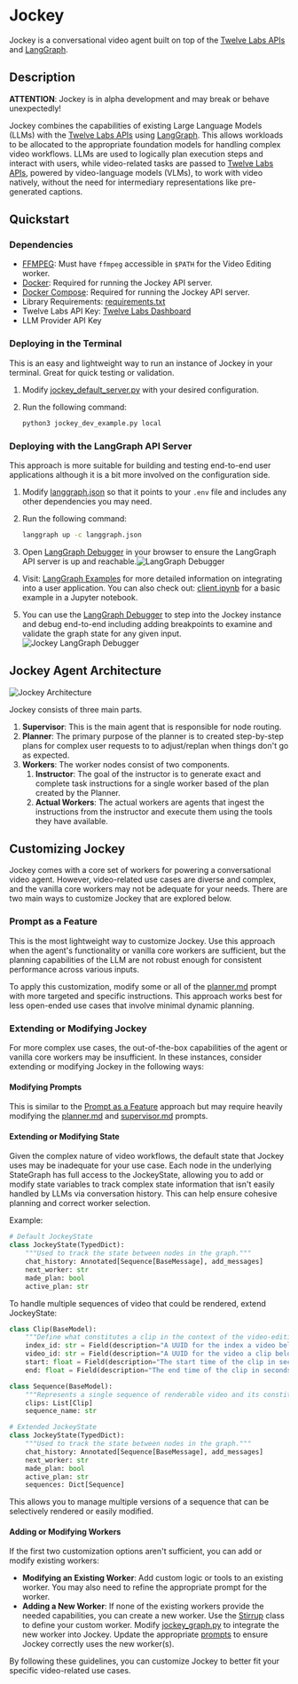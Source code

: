 # Jockey

Jockey is a conversational video agent built on top of the [Twelve Labs APIs](https://docs.twelvelabs.io/docs/introduction) and [LangGraph](https://python.langchain.com/v0.1/docs/langgraph/).

## Description

**ATTENTION**: Jockey is in alpha development and may break or behave unexpectedly!

Jockey combines the capabilities of existing Large Language Models (LLMs) with the [Twelve Labs APIs](https://docs.twelvelabs.io/docs/introduction) using [LangGraph](https://python.langchain.com/v0.1/docs/langgraph/). This allows workloads to be allocated to the appropriate foundation models for handling complex video workflows. LLMs are used to logically plan execution steps and interact with users, while video-related tasks are passed to [Twelve Labs APIs](https://docs.twelvelabs.io/docs/introduction), powered by video-language models (VLMs), to work with video natively, without the need for intermediary representations like pre-generated captions.

## Quickstart

### Dependencies

- [FFMPEG](https://ffmpeg.org/): Must have `ffmpeg` accessible in `$PATH` for the Video Editing worker.
- [Docker](https://www.docker.com/): Required for running the Jockey API server.
- [Docker Compose](https://docs.docker.com/compose/): Required for running the Jockey API server.
- Library Requirements: [requirements.txt](../requirements.txt)
- Twelve Labs API Key: [Twelve Labs Dashboard](https://dashboard.twelvelabs.io/)
- LLM Provider API Key

### Deploying in the Terminal

This is an easy and lightweight way to run an instance of Jockey in your terminal. Great for quick testing or validation.

1. Modify [jockey_default_server.py](jockey_default_server.py) with your desired configuration.
2. Run the following command:
   
   ```bash
   python3 jockey_dev_example.py local
   ```

### Deploying with the LangGraph API Server

This approach is more suitable for building and testing end-to-end user applications although it is a bit more involved on the configuration side.

1. Modify [langgraph.json](langgraph.json) so that it points to your `.env` file and includes any other dependencies you may need.
2. Run the following command:

    ```bash
    langgraph up -c langgraph.json
    ```
3. Open [LangGraph Debugger](http://localhost:8124/) in your browser to ensure the LangGraph API server is up and reachable.![LangGraph Debugger](assets/langgraph_debugger.png)
4. Visit: [LangGraph Examples](https://github.com/langchain-ai/langgraph-example) for more detailed information on integrating into a user application. You can also check out: [client.ipynb](client.ipynb) for a basic example in a Jupyter notebook.
5. You can use the [LangGraph Debugger](http://localhost:8124/) to step into the Jockey instance and debug end-to-end including adding breakpoints to examine and validate the graph state for any given input.![Jockey LangGraph Debugger](assets/jockey_langgraph_debugger.png)

## Jockey Agent Architecture

![Jockey Architecture](assets/Jockey%20Architecture.jpg)

Jockey consists of three main parts.

1. **Supervisor**: This is the main agent that is responsible for node routing.
2. **Planner**: The primary purpose of the planner is to created step-by-step plans for complex user requests to to adjust/replan when things don't go as expected.
3. **Workers**: The worker nodes consist of two components.
   1. **Instructor**: The goal of the instructor is to generate exact and complete task instructions for a single worker based of the plan created by the Planner.
   2. **Actual Workers**: The actual workers are agents that ingest the instructions from the instructor and execute them using the tools they have available.

## Customizing Jockey

Jockey comes with a core set of workers for powering a conversational video agent. However, video-related use cases are diverse and complex, and the vanilla core workers may not be adequate for your needs. There are two main ways to customize Jockey that are explored below.

### Prompt as a Feature

This is the most lightweight way to customize Jockey. Use this approach when the agent's functionality or vanilla core workers are sufficient, but the planning capabilities of the LLM are not robust enough for consistent performance across various inputs.

To apply this customization, modify some or all of the [planner.md](./prompts/planner.md) prompt with more targeted and specific instructions. This approach works best for less open-ended use cases that involve minimal dynamic planning.

### Extending or Modifying Jockey

For more complex use cases, the out-of-the-box capabilities of the agent or vanilla core workers may be insufficient. In these instances, consider extending or modifying Jockey in the following ways:

#### Modifying Prompts

This is similar to the [Prompt as a Feature](#prompt-as-a-feature) approach but may require heavily modifying the [planner.md](./prompts/planner.md) and [supervisor.md](./prompts/supervisor.md) prompts.

#### Extending or Modifying State

Given the complex nature of video workflows, the default state that Jockey uses may be inadequate for your use case. Each node in the underlying StateGraph has full access to the JockeyState, allowing you to add or modify state variables to track complex state information that isn't easily handled by LLMs via conversation history. This can help ensure cohesive planning and correct worker selection.

Example:

```python
# Default JockeyState
class JockeyState(TypedDict):
    """Used to track the state between nodes in the graph."""
    chat_history: Annotated[Sequence[BaseMessage], add_messages]
    next_worker: str
    made_plan: bool
    active_plan: str
```

To handle multiple sequences of video that could be rendered, extend JockeyState:

```python
class Clip(BaseModel):
    """Define what constitutes a clip in the context of the video-editing worker."""
    index_id: str = Field(description="A UUID for the index a video belongs to. This is different from the video_id.")
    video_id: str = Field(description="A UUID for the video a clip belongs to.")
    start: float = Field(description="The start time of the clip in seconds.")
    end: float = Field(description="The end time of the clip in seconds.")

class Sequence(BaseModel):
    """Represents a single sequence of renderable video and its constituents."""
    clips: List[Clip]
    sequence_name: str

# Extended JockeyState
class JockeyState(TypedDict):
    """Used to track the state between nodes in the graph."""
    chat_history: Annotated[Sequence[BaseMessage], add_messages]
    next_worker: str
    made_plan: bool
    active_plan: str
    sequences: Dict[Sequence]
```

This allows you to manage multiple versions of a sequence that can be selectively rendered or easily modified.

#### Adding or Modifying Workers

If the first two customization options aren't sufficient, you can add or modify existing workers:

- **Modifying an Existing Worker**: Add custom logic or tools to an existing worker. You may also need to refine the appropriate prompt for the worker.
- **Adding a New Worker**: If none of the existing workers provide the needed capabilities, you can create a new worker. Use the [Stirrup](./stirrups/stirrup.py) class to define your custom worker. Modify [jockey_graph.py](jockey_graph.py) to integrate the new worker into Jockey. Update the appropriate [prompts](./prompts/) to ensure Jockey correctly uses the new worker(s).

By following these guidelines, you can customize Jockey to better fit your specific video-related use cases.